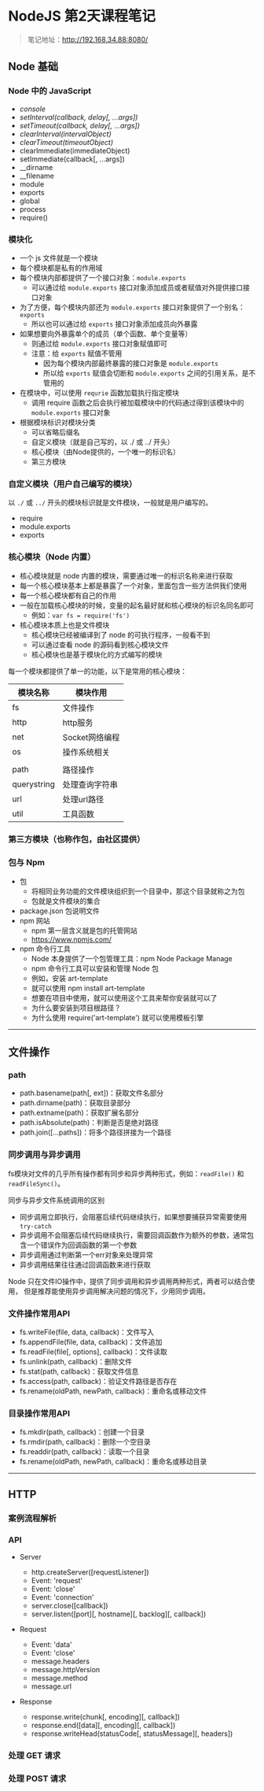 # NodeJS 第2天课程笔记

> 笔记地址：http://192.168.34.88:8080/

## Node 基础

### Node 中的 JavaScript

- *console*
- *setInterval(callback, delay[, ...args])*
- *setTimeout(callback, delay[, ...args])*
- *clearInterval(intervalObject)*
- *clearTimeout(timeoutObject)*
- clearImmediate(immediateObject)
- setImmediate(callback[, ...args])
- __dirname
- __filename
- module
- exports
- global
- process
- require()

### 模块化

- 一个 js 文件就是一个模块
- 每个模块都是私有的作用域
- 每个模块内部都提供了一个接口对象：`module.exports`
  + 可以通过给 `module.exports` 接口对象添加成员或者赋值对外提供接口接口对象
- 为了方便，每个模块内部还为 `module.exports` 接口对象提供了一个别名： `exports` 
  + 所以也可以通过给 `exports` 接口对象添加成员向外暴露
- 如果想要向外暴露单个的成员（单个函数、单个变量等）
  + 则通过给 `module.exports` 接口对象赋值即可
  + 注意：给 `exports` 赋值不管用
    * 因为每个模块内部最终暴露的接口对象是 `module.exports`
    * 所以给 `exports` 赋值会切断和 `module.exports` 之间的引用关系，是不管用的
- 在模块中，可以使用 `requrie` 函数加载执行指定模块
  + 调用 require 函数之后会执行被加载模块中的代码通过得到该模块中的 `module.exports` 接口对象
- 根据模块标识对模块分类
  + 可以省略后缀名
  + 自定义模块（就是自己写的，以 ./ 或 ../ 开头）
  + 核心模块（由Node提供的，一个唯一的标识名）
  + 第三方模块


### 自定义模块（用户自己编写的模块）

以 `./` 或 `../` 开头的模块标识就是文件模块，一般就是用户编写的。

- require
- module.exports
- exports

### 核心模块（Node 内置）

- 核心模块就是 node 内置的模块，需要通过唯一的标识名称来进行获取
- 每一个核心模块基本上都是暴露了一个对象，里面包含一些方法供我们使用
- 每一个核心模块都有自己的作用
- 一般在加载核心模块的时候，变量的起名最好就和核心模块的标识名同名即可
  + 例如：`var fs = require('fs')`
- 核心模块本质上也是文件模块
  + 核心模块已经被编译到了 node 的可执行程序，一般看不到
  + 可以通过查看 node 的源码看到核心模块文件
  + 核心模块也是基于模块化的方式编写的模块

每一个模块都提供了单一的功能，以下是常用的核心模块：

|   模块名称  |    模块作用    |
|-------------|----------------|
| fs          | 文件操作       |
| http        | http服务       |
| net         | Socket网络编程 |
| os          | 操作系统相关   |
|             |                |
| path        | 路径操作       |
| querystring | 处理查询字符串 |
| url         | 处理url路径    |
| util        | 工具函数       |

### 第三方模块（也称作包，由社区提供）

### 包与 Npm

- 包
  + 将相同业务功能的文件模块组织到一个目录中，那这个目录就称之为包
  + 包就是文件模块的集合
- package.json 包说明文件
- npm 网站
  + npm 第一层含义就是包的托管网站
  + https://www.npmjs.com/
- npm 命令行工具
  + Node 本身提供了一个包管理工具：npm Node Package Manage
  + npm 命令行工具可以安装和管理 Node 包
  + 例如，安装 art-template
  + 就可以使用 npm install art-template
  + 想要在项目中使用，就可以使用这个工具来帮你安装就可以了
  + 为什么要安装到项目根路径？
  + 为什么使用   require('art-template') 就可以使用模板引擎

---

## 文件操作

### path

- path.basename(path[, ext])：获取文件名部分
- path.dirname(path)：获取目录部分
- path.extname(path)：获取扩展名部分
- path.isAbsolute(path)：判断是否是绝对路径
- path.join([...paths])：将多个路径拼接为一个路径

### 同步调用与异步调用

fs模块对文件的几乎所有操作都有同步和异步两种形式，例如：`readFile()` 和 `readFileSync()`。

同步与异步文件系统调用的区别

- 同步调用立即执行，会阻塞后续代码继续执行，如果想要捕获异常需要使用 `try-catch`
- 异步调用不会阻塞后续代码继续执行，需要回调函数作为额外的参数，通常包含一个错误作为回调函数的第一个参数
- 异步调用通过判断第一个err对象来处理异常
- 异步调用结果往往通过回调函数来进行获取

Node 只在文件IO操作中，提供了同步调用和异步调用两种形式，两者可以结合使用，
但是推荐能使用异步调用解决问题的情况下，少用同步调用。

### 文件操作常用API

- fs.writeFile(file, data, callback)：文件写入
- fs.appendFile(file, data, callback)：文件追加
- fs.readFile(file[, options], callback)：文件读取
- fs.unlink(path, callback)：删除文件
- fs.stat(path, callback)：获取文件信息
- fs.access(path, callback)：验证文件路径是否存在
- fs.rename(oldPath, newPath, callback)：重命名或移动文件


### 目录操作常用API

- fs.mkdir(path, callback)：创建一个目录
- fs.rmdir(path, callback)：删除一个空目录
- fs.readdir(path, callback)：读取一个目录
- fs.rename(oldPath, newPath, callback)：重命名或移动目录

---

## HTTP

### 案例流程解析

### API

- Server
  + http.createServer([requestListener])
  + Event: 'request'
  + Event: 'close'
  + Event: 'connection'
  + server.close([callback])
  + server.listen([port][, hostname][, backlog][, callback])

- Request
  + Event: 'data'
  + Event: 'close'
  + message.headers
  + message.httpVersion
  + message.method
  + message.url

- Response
  + response.write(chunk[, encoding][, callback])
  + response.end([data][, encoding][, callback])
  + response.writeHead(statusCode[, statusMessage][, headers])

### 处理 GET 请求

### 处理 POST 请求


